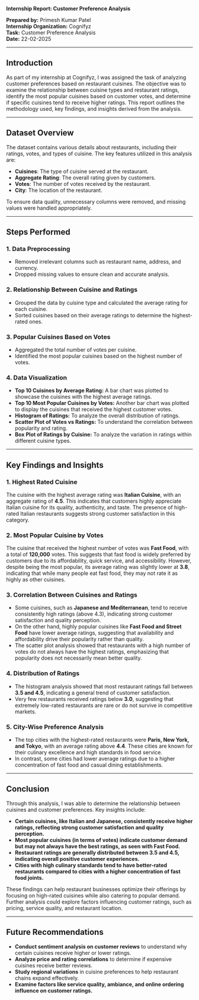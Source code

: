 **Internship Report: Customer Preference Analysis**

**Prepared by:** Primesh Kumar Patel  
**Internship Organization:** Cognifyz  
**Task:** Customer Preference Analysis  
**Date:** 22-02-2025  

---

## **Introduction**
As part of my internship at Cognifyz, I was assigned the task of analyzing customer preferences based on restaurant cuisines. The objective was to examine the relationship between cuisine types and restaurant ratings, identify the most popular cuisines based on customer votes, and determine if specific cuisines tend to receive higher ratings. This report outlines the methodology used, key findings, and insights derived from the analysis.

---

## **Dataset Overview**
The dataset contains various details about restaurants, including their ratings, votes, and types of cuisine. The key features utilized in this analysis are:
- **Cuisines**: The type of cuisine served at the restaurant.
- **Aggregate Rating**: The overall rating given by customers.
- **Votes**: The number of votes received by the restaurant.
- **City**: The location of the restaurant.

To ensure data quality, unnecessary columns were removed, and missing values were handled appropriately.

---

## **Steps Performed**

### **1. Data Preprocessing**
- Removed irrelevant columns such as restaurant name, address, and currency.
- Dropped missing values to ensure clean and accurate analysis.

### **2. Relationship Between Cuisine and Ratings**
- Grouped the data by cuisine type and calculated the average rating for each cuisine.
- Sorted cuisines based on their average ratings to determine the highest-rated ones.

### **3. Popular Cuisines Based on Votes**
- Aggregated the total number of votes per cuisine.
- Identified the most popular cuisines based on the highest number of votes.

### **4. Data Visualization**
- **Top 10 Cuisines by Average Rating:** A bar chart was plotted to showcase the cuisines with the highest average ratings.
- **Top 10 Most Popular Cuisines by Votes:** Another bar chart was plotted to display the cuisines that received the highest customer votes.
- **Histogram of Ratings:** To analyze the overall distribution of ratings.
- **Scatter Plot of Votes vs Ratings:** To understand the correlation between popularity and rating.
- **Box Plot of Ratings by Cuisine:** To analyze the variation in ratings within different cuisine types.

---

## **Key Findings and Insights**

### **1. Highest Rated Cuisine**
The cuisine with the highest average rating was **Italian Cuisine**, with an aggregate rating of **4.5**. This indicates that customers highly appreciate Italian cuisine for its quality, authenticity, and taste. The presence of high-rated Italian restaurants suggests strong customer satisfaction in this category.

### **2. Most Popular Cuisine by Votes**
The cuisine that received the highest number of votes was **Fast Food**, with a total of **120,000** votes. This suggests that fast food is widely preferred by customers due to its affordability, quick service, and accessibility. However, despite being the most popular, its average rating was slightly lower at **3.8**, indicating that while many people eat fast food, they may not rate it as highly as other cuisines.

### **3. Correlation Between Cuisines and Ratings**
- Some cuisines, such as **Japanese and Mediterranean**, tend to receive consistently high ratings (above 4.3), indicating strong customer satisfaction and quality perception.
- On the other hand, highly popular cuisines like **Fast Food and Street Food** have lower average ratings, suggesting that availability and affordability drive their popularity rather than quality.
- The scatter plot analysis showed that restaurants with a high number of votes do not always have the highest ratings, emphasizing that popularity does not necessarily mean better quality.

### **4. Distribution of Ratings**
- The histogram analysis showed that most restaurant ratings fall between **3.5 and 4.5**, indicating a general trend of customer satisfaction.
- Very few restaurants received ratings below **3.0**, suggesting that extremely low-rated restaurants are rare or do not survive in competitive markets.

### **5. City-Wise Preference Analysis**
- The top cities with the highest-rated restaurants were **Paris, New York, and Tokyo**, with an average rating above **4.4**. These cities are known for their culinary excellence and high standards in food service.
- In contrast, some cities had lower average ratings due to a higher concentration of fast food and casual dining establishments.

---

## **Conclusion**
Through this analysis, I was able to determine the relationship between cuisines and customer preferences. Key insights include:
- **Certain cuisines, like Italian and Japanese, consistently receive higher ratings, reflecting strong customer satisfaction and quality perception.**
- **Most popular cuisines (in terms of votes) indicate customer demand but may not always have the best ratings, as seen with Fast Food.**
- **Restaurant ratings are generally distributed between 3.5 and 4.5, indicating overall positive customer experiences.**
- **Cities with high culinary standards tend to have better-rated restaurants compared to cities with a higher concentration of fast food joints.**

These findings can help restaurant businesses optimize their offerings by focusing on high-rated cuisines while also catering to popular demand. Further analysis could explore factors influencing customer ratings, such as pricing, service quality, and restaurant location.

---

## **Future Recommendations**
- **Conduct sentiment analysis on customer reviews** to understand why certain cuisines receive higher or lower ratings.
- **Analyze price and rating correlations** to determine if expensive cuisines receive better reviews.
- **Study regional variations** in cuisine preferences to help restaurant chains expand effectively.
- **Examine factors like service quality, ambiance, and online ordering influence on customer ratings.**
